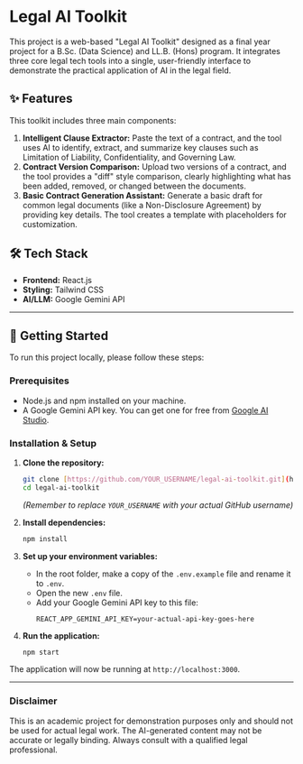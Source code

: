 # Legal AI Toolkit

This project is a web-based "Legal AI Toolkit" designed as a final year project for a B.Sc. (Data Science) and LL.B. (Hons) program. It integrates three core legal tech tools into a single, user-friendly interface to demonstrate the practical application of AI in the legal field.

## ✨ Features

This toolkit includes three main components:

1.  **Intelligent Clause Extractor:** Paste the text of a contract, and the tool uses AI to identify, extract, and summarize key clauses such as Limitation of Liability, Confidentiality, and Governing Law.
2.  **Contract Version Comparison:** Upload two versions of a contract, and the tool provides a "diff" style comparison, clearly highlighting what has been added, removed, or changed between the documents.
3.  **Basic Contract Generation Assistant:** Generate a basic draft for common legal documents (like a Non-Disclosure Agreement) by providing key details. The tool creates a template with placeholders for customization.

## 🛠️ Tech Stack

* **Frontend:** React.js
* **Styling:** Tailwind CSS
* **AI/LLM:** Google Gemini API

---

## 🚀 Getting Started

To run this project locally, please follow these steps:

### Prerequisites

* Node.js and npm installed on your machine.
* A Google Gemini API key. You can get one for free from [Google AI Studio](https://aistudio.google.com/app/apikey).

### Installation & Setup

1.  **Clone the repository:**
    ```bash
    git clone [https://github.com/YOUR_USERNAME/legal-ai-toolkit.git](https://github.com/YOUR_USERNAME/legal-ai-toolkit.git)
    cd legal-ai-toolkit
    ```
    *(Remember to replace `YOUR_USERNAME` with your actual GitHub username)*

2.  **Install dependencies:**
    ```bash
    npm install
    ```

3.  **Set up your environment variables:**
    * In the root folder, make a copy of the `.env.example` file and rename it to `.env`.
    * Open the new `.env` file.
    * Add your Google Gemini API key to this file:
        ```
        REACT_APP_GEMINI_API_KEY=your-actual-api-key-goes-here
        ```

4.  **Run the application:**
    ```bash
    npm start
    ```

The application will now be running at `http://localhost:3000`.

---

### Disclaimer

This is an academic project for demonstration purposes only and should not be used for actual legal work. The AI-generated content may not be accurate or legally binding. Always consult with a qualified legal professional.
